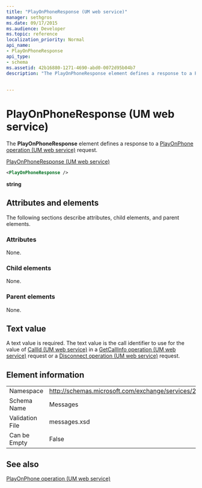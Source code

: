 ```yaml
---
title: "PlayOnPhoneResponse (UM web service)"
manager: sethgros
ms.date: 09/17/2015
ms.audience: Developer
ms.topic: reference
localization_priority: Normal
api_name:
- PlayOnPhoneResponse
api_type:
- schema
ms.assetid: 42b16880-1271-4690-abd0-0072d95b04b7
description: "The PlayOnPhoneResponse element defines a response to a PlayOnPhone operation (UM web service) request."
 
 
---
```


# PlayOnPhoneResponse (UM web service)

The **PlayOnPhoneResponse** element defines a response to a [PlayOnPhone operation (UM web service)](playonphone-operation-um-web-service.md) request. 
  
[PlayOnPhoneResponse (UM web service)](playonphoneresponse-um-web-service.md)
  
```xml
<PlayOnPhoneResponse />
```

 **string**
## Attributes and elements

The following sections describe attributes, child elements, and parent elements.
  
### Attributes

None.
  
### Child elements

None.
  
### Parent elements

None.
  
## Text value

A text value is required. The text value is the call identifier to use for the value of [CallId (UM web service)](callid-um-web-service.md) in a [GetCallInfo operation (UM web service)](getcallinfo-operation-um-web-service.md) request or a [Disconnect operation (UM web service)](disconnect-operation-um-web-service.md) request. 
  
## Element information

|||
|:-----|:-----|
|Namespace  <br/> |http://schemas.microsoft.com/exchange/services/2006/messages  <br/> |
|Schema Name  <br/> |Messages  <br/> |
|Validation File  <br/> |messages.xsd  <br/> |
|Can be Empty  <br/> |False  <br/> |
   
## See also



[PlayOnPhone operation (UM web service)](playonphone-operation-um-web-service.md)

